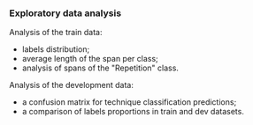 ### Exploratory data analysis

Analysis of the train data:
- labels distribution;
- average length of the span per class;
- analysis of spans of the "Repetition" class.

Analysis of the development data:
- a confusion matrix for technique classification predictions;
- a comparison of labels proportions in train and dev datasets.
